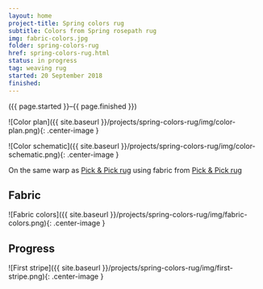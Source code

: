 ```yaml
---
layout: home
project-title: Spring colors rug
subtitle: Colors from Spring rosepath rug
img: fabric-colors.jpg
folder: spring-colors-rug
href: spring-colors-rug.html
status: in progress
tag: weaving rug
started: 20 September 2018
finished: 
---
```

<p class="center">({{ page.started }}–{{ page.finished }})</p>

![Color plan]({{ site.baseurl }}/projects/spring-colors-rug/img/color-plan.png){: .center-image }

![Color schematic]({{ site.baseurl }}/projects/spring-colors-rug/img/color-schematic.png){: .center-image }

On the same warp as <a href="{{ site.baseurl }}/projects/pick-pick/pick-pick.md">Pick & Pick rug</a> using fabric from <a href="{{ site.baseurl }}/projects/spring-rug/spring-rug.md">Pick & Pick rug</a>

## Fabric
![Fabric colors]({{ site.baseurl }}/projects/spring-colors-rug/img/fabric-colors.png){: .center-image }

## Progress
![First stripe]({{ site.baseurl }}/projects/spring-colors-rug/img/first-stripe.png){: .center-image }